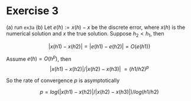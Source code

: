 # Exercise 3

(a) run `ex3a`
(b) Let $e(h) := x(h) - x$ be the discrete error, where $x(h)$ is the numerical solution and $x$ the true solution. Suppose $h_2 < h_1$, then

$$|x(h1) - x(h2)| = |e(h1) - e(h2)| = O(e(h1))$$

Assume $e(h) = O(h^p)$, then $$|x(h1) - x(h2)| / |x(h2) - x(h3)| ~= (h1 / h2)^p$$

So the rate of convergence $p$ is asymptotically

$$p = log(|x(h1) - x(h2)| / |x(h2) - x(h3)|) / log(h1 / h2)$$

 